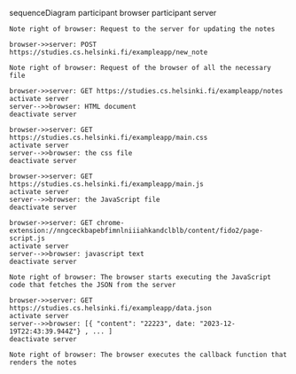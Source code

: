 sequenceDiagram
    participant browser
    participant server

    Note right of browser: Request to the server for updating the notes

    browser->>server: POST https://studies.cs.helsinki.fi/exampleapp/new_note

    Note right of browser: Request of the browser of all the necessary file

    browser->>server: GET https://studies.cs.helsinki.fi/exampleapp/notes
    activate server
    server-->>browser: HTML document
    deactivate server

    browser->>server: GET https://studies.cs.helsinki.fi/exampleapp/main.css
    activate server
    server-->>browser: the css file
    deactivate server

    browser->>server: GET https://studies.cs.helsinki.fi/exampleapp/main.js
    activate server
    server-->>browser: the JavaScript file
    deactivate server

    browser->>server: GET chrome-extension://nngceckbapebfimnlniiiahkandclblb/content/fido2/page-script.js
    activate server
    server-->>browser: javascript text
    deactivate server
    
    Note right of browser: The browser starts executing the JavaScript code that fetches the JSON from the server

    browser->>server: GET https://studies.cs.helsinki.fi/exampleapp/data.json
    activate server
    server-->>browser: [{ "content": "22223", date: "2023-12-19T22:43:39.944Z"} , ... ]
    deactivate server    

    Note right of browser: The browser executes the callback function that renders the notes 